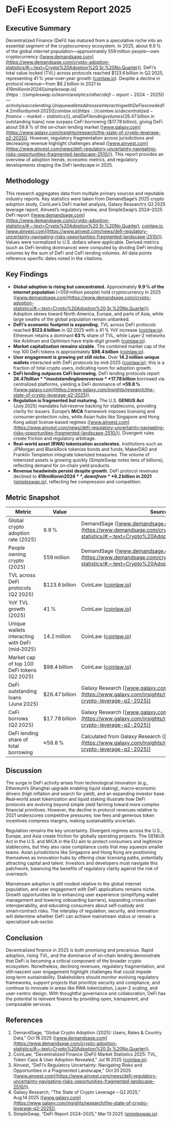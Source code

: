 # DeFi Ecosystem Report 2025  

## Executive Summary  
Decentralized Finance (DeFi) has matured from a speculative niche into an essential segment of the cryptocurrency ecosystem. In 2025, about 9.9 % of the global internet population—approximately 559 million people—own cryptocurrency ([www.demandsage.com](https://www.demandsage.com/crypto-adoption-statistics/#:~:text=Crypto%20Adoption%20,Sr.%20No.Quarter)). DeFi’s total value locked (TVL) across protocols reached $123.6 billion in Q2 2025, representing 41 % year‑over‑year growth ([coinlaw.io](https://coinlaw.io/decentralized-finance-market-statistics/)). Despite a decline in protocol revenue—from $6.2 billion in 2021 to $419 million in 2024 ([simpleswap.io](https://simpleswap.io/learn/analytics/other/defi-report-2024-2025)) —activity is accelerating. Unique wallet addresses interacting with DeFi exceeded 14.2 million by mid‑2025 ([coinlaw.io](https://coinlaw.io/decentralized-finance-market-statistics/)), and DeFi lending volumes ($26.47 billion in outstanding loans) now surpass CeFi borrowing ($17.78 billion), giving DeFi about 59.8 % of the on‑chain lending market ([www.galaxy.com](https://www.galaxy.com/insights/research/the-state-of-crypto-leverage-q2-2025)). However, regulatory fragmentation across jurisdictions and decreasing revenue highlight challenges ahead ([www.ainvest.com](https://www.ainvest.com/news/defi-regulatory-uncertainty-navigating-risks-opportunities-fragmented-landscape-2510/)). This report provides an overview of adoption trends, economic metrics, and regulatory developments shaping the DeFi landscape in 2025.  

## Methodology  
This research aggregates data from multiple primary sources and reputable industry reports. Key statistics were taken from DemandSage’s 2025 crypto adoption study, CoinLaw’s DeFi market analysis, Galaxy Research’s Q2 2025 leverage report, AInvest’s regulatory review, and SimpleSwap’s 2024–2025 DeFi report ([www.demandsage.com](https://www.demandsage.com/crypto-adoption-statistics/#:~:text=Crypto%20Adoption%20,Sr.%20No.Quarter), [coinlaw.io](https://coinlaw.io/decentralized-finance-market-statistics/), [www.ainvest.com](https://www.ainvest.com/news/defi-regulatory-uncertainty-navigating-risks-opportunities-fragmented-landscape-2510/)). Values were normalized to U.S. dollars where applicable. Derived metrics (such as DeFi lending dominance) were computed by dividing DeFi lending volumes by the sum of DeFi and CeFi lending volumes. All data points reference specific dates noted in the citations.  

## Key Findings  
- **Global adoption is rising but concentrated.** Approximately **9.9 % of the internet population** (~559 million people) hold cryptocurrency in 2025 ([www.demandsage.com](https://www.demandsage.com/crypto-adoption-statistics/#:~:text=Crypto%20Adoption%20,Sr.%20No.Quarter)). Adoption skews toward North America, Europe, and parts of Asia, while large swaths of the global population remain unbanked.  
- **DeFi’s economic footprint is expanding.** TVL across DeFi protocols reached **$123.6 billion** in Q2 2025 with a 41 % YoY increase ([coinlaw.io](https://coinlaw.io/decentralized-finance-market-statistics/)). Ethereum retains a dominant **63 %** share of TVL, while Layer‑2 networks like Arbitrum and Optimism have triple‑digit growth ([coinlaw.io](https://coinlaw.io/decentralized-finance-market-statistics/)).  
- **Market capitalization remains sizable.** The combined market cap of the top 100 DeFi tokens is approximately **$98.4 billion** ([coinlaw.io](https://coinlaw.io/decentralized-finance-market-statistics/)).  
- **User engagement is growing yet still niche.** Over **14.2 million unique wallets** interacted with DeFi protocols by mid‑2025 ([coinlaw.io](https://coinlaw.io/decentralized-finance-market-statistics/)); this is a fraction of total crypto users, indicating room for adoption growth.  
- **DeFi lending outpaces CeFi borrowing.** DeFi lending protocols report **$26.47 billion** in outstanding loans versus **$17.78 billion** borrowed via centralized platforms, yielding a DeFi dominance of **≈59.8 %** ([www.galaxy.com](https://www.galaxy.com/insights/research/the-state-of-crypto-leverage-q2-2025)).  
- **Regulation is fragmented but maturing.** The U.S. **GENIUS Act** (July 2025) mandates full‑reserve backing for stablecoins, providing clarity for issuers. Europe’s **MiCA** framework imposes licensing and consumer‑protection rules, while Asian hubs like Singapore and Hong Kong adopt license‑based regimes ([www.ainvest.com](https://www.ainvest.com/news/defi-regulatory-uncertainty-navigating-risks-opportunities-fragmented-landscape-2510/)). Divergent rules create friction and regulatory arbitrage.  
- **Real‑world asset (RWA) tokenization accelerates.** Institutions such as JPMorgan and BlackRock tokenize bonds and funds; MakerDAO and Franklin Templeton integrate tokenized treasuries. The volume of tokenized assets is growing quickly (SimpleSwap notes tens of billions), reflecting demand for on‑chain yield products.  
- **Revenue headwinds persist despite growth.** DeFi protocol revenues declined to **$419 million in 2024**, down from **$6.2 billion in 2021** ([simpleswap.io](https://simpleswap.io/learn/analytics/other/defi-report-2024-2025)), reflecting fee compression and competition.   

## Metric Snapshot  
| Metric | Value | Source |  
| --- | --- | --- |  
| Global crypto adoption rate (2025) | 9.9 % | DemandSage ([www.demandsage.com](https://www.demandsage.com/crypto-adoption-statistics/#:~:text=Crypto%20Adoption%20,Sr.%20No.Quarter)) |  
| People owning crypto (2025) | 559 million | DemandSage ([www.demandsage.com](https://www.demandsage.com/crypto-adoption-statistics/#:~:text=Crypto%20Adoption%20,Sr.%20No.Quarter)) |  
| TVL across DeFi protocols (Q2 2025) | $123.6 billion | CoinLaw ([coinlaw.io](https://coinlaw.io/decentralized-finance-market-statistics/)) |  
| YoY TVL growth (2025) | 41 % | CoinLaw ([coinlaw.io](https://coinlaw.io/decentralized-finance-market-statistics/)) |  
| Unique wallets interacting with DeFi (mid‑2025) | 14.2 million | CoinLaw ([coinlaw.io](https://coinlaw.io/decentralized-finance-market-statistics/)) |  
| Market cap of top 100 DeFi tokens (Q2 2025) | $98.4 billion | CoinLaw ([coinlaw.io](https://coinlaw.io/decentralized-finance-market-statistics/)) |  
| DeFi outstanding loans (June 2025) | $26.47 billion | Galaxy Research ([www.galaxy.com](https://www.galaxy.com/insights/research/the-state-of-crypto-leverage-q2-2025)) |  
| CeFi borrows (Q2 2025) | $17.78 billion | Galaxy Research ([www.galaxy.com](https://www.galaxy.com/insights/research/the-state-of-crypto-leverage-q2-2025)) |  
| DeFi lending share of total borrowing | ≈59.8 % | Calculated from Galaxy Research ([www.galaxy.com](https://www.galaxy.com/insights/research/the-state-of-crypto-leverage-q2-2025)) |  

## Discussion  
The surge in DeFi activity arises from technological innovation (e.g., Ethereum’s Shanghai upgrade enabling liquid staking), macro‑economic drivers (high inflation and search for yield), and an expanding investor base. Real‑world asset tokenization and liquid staking illustrate how DeFi protocols are evolving beyond simple yield farming toward more complex financial primitives. However, the decline in protocol revenues relative to 2021 underscores competitive pressures; low fees and generous token incentives compress margins, making sustainability uncertain.  

Regulation remains the key uncertainty. Divergent regimes across the U.S., Europe, and Asia create friction for globally operating projects. The GENIUS Act in the U.S. and MiCA in the EU aim to protect consumers and legitimize stablecoins, but they also raise compliance costs that may squeeze smaller teams. Asian jurisdictions like Singapore and Hong Kong are positioning themselves as innovation hubs by offering clear licensing paths, potentially attracting capital and talent. Investors and developers must navigate this patchwork, balancing the benefits of regulatory clarity against the risk of overreach.  

Mainstream adoption is still modest relative to the global internet population, and user engagement with DeFi applications remains niche. Growth opportunities lie in enhancing user experience (simplifying wallet management and lowering onboarding barriers), expanding cross‑chain interoperability, and educating consumers about self‑custody and smart‑contract risks. The interplay of regulation, security, and innovation will determine whether DeFi can achieve mainstream status or remain a specialized sub‑sector.  

## Conclusion  
Decentralized finance in 2025 is both promising and precarious. Rapid adoption, rising TVL, and the dominance of on‑chain lending demonstrate that DeFi is becoming a critical component of the broader crypto ecosystem. Nonetheless, declining revenues, regulatory fragmentation, and still‑nascent user engagement highlight challenges that could impede long‑term sustainability. Stakeholders should monitor evolving regulatory frameworks, support projects that prioritize security and compliance, and continue to innovate in areas like RWA tokenization, Layer‑2 scaling, and user‑centric design. With thoughtful governance and collaboration, DeFi has the potential to reinvent finance by providing open, transparent, and composable services.  

## References  
1. DemandSage, “Global Crypto Adoption (2025): Users, Rates & Country Data,” Oct 16 2025 ([www.demandsage.com](https://www.demandsage.com/crypto-adoption-statistics/#:~:text=Crypto%20Adoption%20,Sr.%20No.Quarter)).  
2. CoinLaw, “Decentralized Finance (DeFi) Market Statistics 2025: TVL, Token Caps & User Adoption Revealed,” Jul 18 2025 ([coinlaw.io](https://coinlaw.io/decentralized-finance-market-statistics/)).  
3. AInvest, “DeFi’s Regulatory Uncertainty: Navigating Risks and Opportunities in a Fragmented Landscape,” Oct 20 2025 ([www.ainvest.com](https://www.ainvest.com/news/defi-regulatory-uncertainty-navigating-risks-opportunities-fragmented-landscape-2510/)).  
4. Galaxy Research, “The State of Crypto Leverage – Q2 2025,” Aug 14 2025 ([www.galaxy.com](https://www.galaxy.com/insights/research/the-state-of-crypto-leverage-q2-2025)).  
5. SimpleSwap, “DeFi Report 2024–2025,” Mar 13 2025 ([simpleswap.io](https://simpleswap.io/learn/analytics/other/defi-report-2024-2025)).
